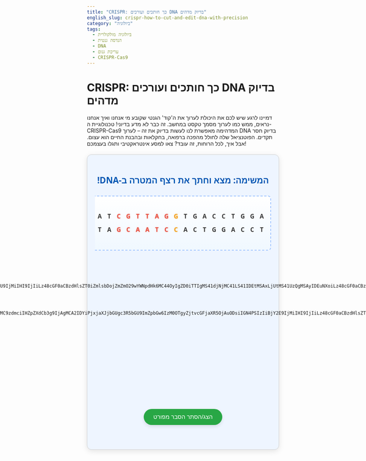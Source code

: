 ```yaml
---
title: "CRISPR: כך חותכים ועורכים DNA בדיוק מדהים"
english_slug: crispr-how-to-cut-and-edit-dna-with-precision
category: "ביולוגיה"
tags:
  - ביולוגיה מולקולרית
  - הנדסה גנטית
  - DNA
  - עריכת גנום
  - CRISPR-Cas9
---
```

# CRISPR: כך חותכים ועורכים DNA בדיוק מדהים

דמיינו לרגע שיש לכם את היכולת לערוך את ה'קוד' הגנטי שקובע מי אנחנו ואיך אנחנו נראים, ממש כמו לערוך מסמך טקסט במחשב. זה כבר לא מדע בדיוני! טכנולוגיית ה-CRISPR-Cas9 המדהימה מאפשרת לנו לעשות בדיוק את זה – לערוך DNA בדיוק חסר תקדים. הפוטנציאל שלה לחולל מהפכה ברפואה, בחקלאות ובהבנת החיים הוא עצום. אבל איך, לכל הרוחות, זה עובד? צאו למסע אינטראקטיבי ותגלו בעצמכם!

<div id="crispr-app">
    <h2>המשימה: מצא וחתך את רצף המטרה ב-DNA!</h2>
    <div class="app-container">
        <div class="dna-wrapper">
             <div class="dna-container">
                 <div class="dna-double-helix">
                     <div class="dna-strand top-strand">
                         <span class="nucleotide">A</span><span class="nucleotide">G</span><span class="nucleotide">G</span><span class="nucleotide">T</span><span class="nucleotide">C</span><span class="nucleotide">C</span><span class="nucleotide">A</span><span class="nucleotide">G</span><span class="nucleotide">T</span><span class="nucleotide nucleotide-pam">G</span><span class="nucleotide nucleotide-target">G</span><span class="nucleotide nucleotide-target">A</span><span class="nucleotide nucleotide-target">T</span><span class="nucleotide nucleotide-target">T</span><span class="nucleotide nucleotide-target">G</span><span class="nucleotide nucleotide-target">C</span><span class="nucleotide">T</span><span class="nucleotide">A</span><span class="nucleotide">G</span><span class="nucleotide">C</span><span class="nucleotide">T</span><span class="nucleotide">C</span><span class="nucleotide">A</span><span class="nucleotide">G</span>
                     </div>
                     <div class="dna-strand bottom-strand">
                         <span class="nucleotide">T</span><span class="nucleotide">C</span><span class="nucleotide">C</span><span class="nucleotide">A</span><span class="nucleotide">G</span><span class="nucleotide">G</span><span class="nucleotide">T</span><span class="nucleotide">C</span><span class="nucleotide">A</span><span class="nucleotide nucleotide-pam">C</span><span class="nucleotide nucleotide-target">C</span><span class="nucleotide nucleotide-target">T</span><span class="nucleotide nucleotide-target">A</span><span class="nucleotide nucleotide-target">A</span><span class="nucleotide nucleotide-target">C</span><span class="nucleotide nucleotide-target">G</span><span class="nucleotide">A</span><span class="nucleotide">T</span><span class="nucleotide">C</span><span class="nucleotide">G</span><span class="nucleotide">A</span><span class="nucleotide">G</span><span class="nucleotide">T</span><span class="nucleotide">C</span>
                     </div>
                 </div>
                 <div class="cut-line"></div>
                 <div class="dna-break-left"></div>
                 <div class="dna-break-right"></div>
             </div>
        </div>

        <div class="components-area">
            <div id="cas9" class="draggable component cas9-comp">
                <img src="data:image/svg+xml;base64,PHN2ZyB4bWxucz0iaHR0cDovL3d3dy53My5vcmcvMjAwMC9zdmciIHZpZXdCb3g9IjAgMCA2IDYiPjxjaXJjbGUgc3R5bGU9ImZpbGw6I2U3NGMzcDsiIGN4PSIzIiBjY2U9IjMiIHI9IjIiLz48cGF0aCBzdHlsZT0iZmlsbDojZmZmO29wYWNpdHk6MC44OyIgZD0iTTIgMS41djNjMC41LS41IDEtMSAxLjUtMS41UzQgMSAyIDEuNXoiLz48cGF0aCBzdHlsZT0iZmlsbDojZmZmO29wYWNpdHk6MC44OyIgdHJhbnNmb3JtPSJ0cmFuc2xhdGUoNiA2KSByb3RhdGUoMTgwKSIgZD0iTTIgMS41djNjMC41LS41IDEtMSAxLjUtMS41UzQgMSAyIDEuNXoiLz48L3N2Zw==" alt="Cas9 Enzyme">
                <p>אנזים Cas9</p>
            </div>
            <div id="sgrna" class="draggable component sgrna-comp">
                 <img src="data:image/svg+xml;base64,PHN2ZyB4bWxucz0iaHR0cDovL3d3dy53My5vcmcvMjAwMC9zdmciIHZpZXdCb3g9IjAgMCA2IDYiPjxjaXJjbGUgc3R5bGU9ImZpbGw6IzM0OTgyZjtvcGFjaXR5OjAuODsiIGN4PSIzIiBjY2E9IjMiIHI9IjIiLz48cGF0aCBzdHlsZT0iZmlsbDpub25lO3N0cm9rZTojZmZmO3N0cm9rZS13aWR0aDowLjU7b3BhY2l0eTowLjg7IiBkPSJNMCAzaDNtMCAwYTQuOCA0LjggMCAwMTMgMHoiLz48L3N2Zw==" alt="sgRNA Molecule">
                <p>מולקולת sgRNA</p>
                <div class="target-sequence-label">רצף מטרה: <span class="target-sequence">GATTGC</span></div>
            </div>
        </div>

        <div id="complex-area" class="drop-zone">
            <p>גרור את ה-<span class="sgrna-label">sgRNA</span> לכאן<br>כדי לחבר אותו לאנזים <span class="cas9-label">Cas9</span></p>
        </div>
        <div id="dna-drop-zone" class="drop-zone">
            <p>גרור את קומפלקס<br><span class="cas9-label">Cas9</span> + <span class="sgrna-label">sgRNA</span><br>אל גדיל ה-DNA</p>
        </div>

         <div class="message-box"></div>
    </div>
</div>

<button id="toggle-explanation">הצג/הסתר הסבר מפורט</button>

<div id="explanation" style="display: none;">
    <h2>הסבר מפורט: איך CRISPR עובד</h2>
    <p><strong>מהי מערכת CRISPR-Cas9?</strong></p>
    <p>מערכת CRISPR-Cas9 התגלתה לראשונה בחיידקים ובחיידקי-קשת (Archaea), שם היא משמשת כמנגנון הגנה נגד פלישת וירוסים (בקטריופאג'ים) ופלסמידים. היא מאפשרת לחיידק לזהות ולנטרל DNA זר על ידי חיתוכו.</p>

    <p><strong>המרכיבים העיקריים:</strong></p>
    <ul>
        <li><strong>אנזים Cas9:</strong> זהו מעין 'מספריים מולקולריות' שיכולות לחתוך את שני הגדילים של ה-DNA. האנזים הזה לא פועל לבד, אלא זקוק למכוון.</li>
        <li><strong>מולקולת sgRNA (single guide RNA):</strong> מולקולת RNA קצרה זו מורכבת משני חלקים עיקריים: חלק אחד נקשר לאנזים Cas9, וחלק שני (המכונה 'רצף המדריך' או Guide Sequence) מכיל רצף נוקלאוטידים התואם לרצף המטרה ב-DNA שאותו אנו רוצים לחתוך. ה-sgRNA הוא למעשה ה'מפתח' או ה'מצפן' שמכווין את Cas9 לנקודה המדויקת בגנום.</li>
        <li><strong>רצף PAM (Protospacer Adjacent Motif):</strong> רצף קצר (בדרך כלל 2-5 נוקלאוטידים) שנמצא בסמוך לרצף המטרה ב-DNA. אנזים Cas9 חייב לזהות את רצף ה-PAM בנוסף לרצף המטרה כדי להיקשר ביעילות ל-DNA ולבצע את החיתוך. הוא משמש כמעין 'חותמת' או 'סימן זיהוי' ל-Cas9, ומונע ממנו לחתוך בטעות את ה-DNA של החיידק עצמו (שאין לו PAM ליד רצפי ה-CRISPR הפנימיים שלו).</li>
    </ul>

    <p><strong>איך הקומפלקס 'מוצא' את רצף המטרה הספציפי?</strong></p>
    <p>לאחר שקומפלקס Cas9-sgRNA נוצר, הוא נקשר לגדיל ה-DNA הכפול ו'סורק' אותו. ה-sgRNA 'בודק' כל הזמן התאמה בין רצף המדריך שלו לבין רצפי ה-DNA שהוא פוגש (זיווג בסיסים: A עם T, G עם C). במקביל, אנזים Cas9 מחפש את רצף ה-PAM. רק כאשר הקומפלקס מזהה *גם* התאמה טובה לרצף המטרה על ידי ה-sgRNA *וגם* את רצף ה-PAM במיקום הנכון ליד רצף המטרה, הקומפלקס נקשר בחוזקה לאתר ומפעיל את פעולת החיתוך.</p>

    <p><strong>פעולת החיתוך הכפולה של Cas9 ב-DNA:</strong></p>
    <p>ברגע שהקומפלקס מקובע על רצף המטרה ב-DNA (בעזרת ה-sgRNA וזיהוי ה-PAM), אנזים Cas9 מפעיל את הפעילות האנזימטית שלו ויוצר חיתוך בשני גדילי ה-DNA. החיתוך מתרחש במרחק קצר מאתר ה-PAM, בתוך רצף המטרה שזוהה על ידי ה-sgRNA. חיתוך כפול גדילים זה (DSB - Double-Strand Break) הוא נקודת המפתח לתהליך העריכה, מכיוון שהוא 'שובר' למעשה את ה-DNA ומאלץ את התא להפעיל מנגנוני תיקון.</p>

    <p><strong>מנגנוני התיקון הטבעיים של התא:</strong></p>
    <p>התא מזהה את החיתוך הכפול ב-DNA כמצב חירום ומפעיל מיד מנגנוני תיקון טבעיים:</p>
    <ul>
        <li><strong>NHEJ (Non-Homologous End Joining):</strong> זהו המנגנון הנפוץ והראשון שמופעל. התא מנסה לחבר מחדש את קצוות ה-DNA החתוכים במהירות. תהליך זה נוטה להיות 'רשלני' ויכול להוביל להכנסה או הסרה של נוקלאוטידים בנקודת החיתוך. שינויים אלה (indels) יכולים לשבש את רצף הגן ולמעשה 'להשבית' אותו או ליצור שינויים קטנים. שיטה זו משמשת לעיתים קרובות כדי "לכבות" גן מסוים או לגרום למוטציה אקראית באתר החיתוך.</li>
        <li><strong>HDR (Homology-Directed Repair):</strong> מנגנון זה פעיל בעיקר בשלבים מסוימים של מחזור התא (כאשר יש עותק נוסף של ה-DNA, למשל אחרי שכפול). הוא משתמש בתבנית DNA (מולקולת DNA נוספת בעלת רצף דומה לאזור החיתוך) כדי לתקן את השבר בצורה מדויקת. בטכנולוגיית CRISPR, ניתן לספק לתא תבנית DNA חדשה המכילה את השינוי הרצוי (למשל, רצף נורמלי במקום פגם גנטי, או הוספת גן חדש). התא ישתמש בתבנית זו כדי לתקן את החיתוך ולהכניס את השינוי הרצוי באופן מדויק. מנגנון זה פחות יעיל מ-NHEJ ודורש תכנון נוסף, אך הוא המפתח לעריכה מדויקת.</li>
    </ul>
    <p>היכולת לנצל את מנגנוני התיקון של התא לאחר החיתוך שמבצע CRISPR היא מה שהופך את הטכנולוגיה לכלי עריכה גנטית כה עוצמתי – אנחנו לא רק חותכים, אנחנו מנצלים את ה"תיקונצ'יקים" הטבעיים של התא כדי לבצע את השינוי שרצינו.</p>

    <p><strong>יישומים פוטנציאליים:</strong></p>
    <p>טכנולוגיית CRISPR פותחת דלתות ליישומים רבים, כולל:</p>
    <ul>
        <li>ריפוי מחלות גנטיות על ידי תיקון המוטציה הגורמת למחלה (למשל, ציסטיק פיברוזיס, אנמיה חרמשית).</li>
        <li>פיתוח טיפולים לסרטן על ידי שיפור תאי מערכת החיסון או השבתת גנים בתאי גידול.</li>
        <li>יצירת זנים חקלאיים משופרים עם עמידות למחלות, יבול גדול יותר או ערך תזונתי משופר.</li>
        <li>הבנה מעמיקה יותר של תפקידי גנים שונים במחלות ובתהליכים ביולוגיים.</li>
    </ul>

    <p><strong>אתגרים וסוגיות אתיות:</strong></p>
    <p>למרות הפוטנציאל העצום, ישנם גם אתגרים וחששות. האתגרים כוללים דיוק (חיתוכים לא רצויים באזורים אחרים בגנום - off-target effects) ויעילות (הכנסת המערכת לתאים). סוגיות אתיות משמעותיות עולות לגבי עריכת גנום באמבריונים אנושיים (עריכת קו הנבט), מכיוון ששינויים כאלה עוברים בתורשה לדורות הבאים, ונדרש דיון ציבורי ורגולציה קפדנית.</p>
</div>

<style>
/* כללי */
#crispr-app {
    font-family: 'Segoe UI', Tahoma, Geneva, Verdana, sans-serif;
    margin-top: 20px;
    border: 1px solid #d0d0d0;
    padding: 20px;
    border-radius: 12px;
    background-color: #eef5ff; /* רקע תכלת בהיר */
    box-shadow: 0 4px 15px rgba(0, 0, 0, 0.1);
    direction: rtl; /* תמיכה בעברית */
    text-align: right;
}

#crispr-app h2 {
    text-align: center;
    color: #0056b3; /* כחול כהה */
    margin-bottom: 25px;
    font-size: 1.6em;
}

.app-container {
    display: flex;
    flex-direction: column;
    align-items: center;
    gap: 20px;
}

/* אזור ה-DNA */
.dna-wrapper {
    width: 100%;
    max-width: 800px;
    overflow-x: auto; /* גלילה אופקית ל-DNA ארוך */
    padding-bottom: 10px; /* מקום לפס גלילה */
}

.dna-container {
    min-width: fit-content; /* מונע כיווץ ה-DNA */
    min-height: 100px; /* גובה מינימלי לאזור */
    border: 2px dashed #a0c4ff; /* קו מקווקו עדין */
    border-radius: 8px;
    padding: 20px 10px;
    position: relative;
    background: linear-gradient(to bottom, #ffffff, #f0f8ff); /* רקע עם גרדיאנט עדין */
    display: flex;
    align-items: center; /* מרכז אנכית את ההליקס */
    justify-content: flex-start; /* מתחיל את ה-DNA משמאל */
}

.dna-double-helix {
    display: flex;
    flex-direction: column;
    justify-content: space-between;
    height: 60px; /* גובה ההליקס */
    white-space: nowrap; /* מונע גלישת שורות */
    position: relative;
}

.dna-strand {
    display: flex;
    height: 25px; /* גובה גדיל יחיד */
    line-height: 25px;
    font-size: 1.1em;
    font-weight: bold;
}

.top-strand {
    color: #333;
}

.bottom-strand {
    color: #333;
    transform: rotate(180deg); /* היפוך ויזואלי */
    direction: ltr; /* שומר על כיוון אותיות */
    margin-top: 10px; /* רווח קטן בין הגדילים */
}

.bottom-strand span {
     transform: rotate(180deg); /* היפוך נוקלאוטידים בחזרה */
     display: inline-block;
}

.nucleotide {
    display: inline-block;
    width: 25px; /* רוחב כל נוקלאוטיד */
    text-align: center;
    user-select: none;
    position: relative; /* למיקום אפשרי של אפקטים */
    transition: color 0.3s ease; /* אנימציית צבע עדינה */
}

/* הדגשת רצפים */
.nucleotide-target {
    color: #e74c3c; /* אדום - מטרה */
    font-weight: bold;
    text-shadow: 0 0 3px rgba(231, 76, 60, 0.5); /* צל עדין להדגשה */
}
.nucleotide-pam {
     color: #f39c12; /* כתום - PAM */
     font-weight: bold;
     text-shadow: 0 0 3px rgba(243, 156, 18, 0.5); /* צל עדין להדגשה */
}


/* קו חיתוך ואנימציית שבר */
.cut-line {
    position: absolute;
    top: 10px; /* aligns with DNA padding */
    bottom: 10px; /* aligns with DNA padding */
    width: 3px;
    background-color: #c0392b; /* אדום כהה */
    display: none; /* מוסתר בהתחלה */
    left: 0; /* ימוקם ע"י JS */
    z-index: 2; /* מעל ה-DNA */
    box-shadow: 0 0 8px rgba(192, 57, 43, 0.8);
}

.dna-break-left, .dna-break-right {
    position: absolute;
    top: 10px; /* aligns with DNA padding */
    bottom: 10px; /* aligns with DNA padding */
    width: 5px; /* רוחב השבר */
    background-color: rgba(192, 57, 43, 0.6); /* צבע שבר עדין */
    display: none; /* מוסתר בהתחלה */
    z-index: 1; /* מתחת לקו החיתוך */
    opacity: 0; /* שקוף בהתחלה */
}
.dna-break-left { left: 0; } /* ימוקם שמאלה מקו החיתוך */
.dna-break-right { left: 0; } /* ימוקם ימינה מקו החיתוך */


/* אזור רכיבים */
.components-area {
    display: flex;
    justify-content: center;
    gap: 40px; /* רווח גדול יותר */
    margin-bottom: 20px;
    padding: 15px;
    background-color: #ffffff;
    border-radius: 8px;
    box-shadow: 0 2px 10px rgba(0,0,0,0.08);
}

.component {
    text-align: center;
    cursor: grab;
    padding: 12px 15px; /* ריפוד מוגדל */
    border: 1px solid #ccc;
    border-radius: 8px; /* פינות מעוגלות יותר */
    background-color: #f8f8f8; /* רקע כמעט לבן */
    box-shadow: 0 4px 10px rgba(0,0,0,0.1);
    transition: transform 0.3s ease-in-out, box-shadow 0.3s ease;
    position: relative;
    z-index: 10;
    display: flex;
    flex-direction: column;
    align-items: center;
}

.component:hover {
    transform: translateY(-5px); /* אפקט הרחפה בהוםר */
    box-shadow: 0 6px 15px rgba(0,0,0,0.15);
}

.component img {
    width: 55px; /* גודל אייקון מוגדל */
    height: 55px;
    display: block;
    margin: 0 auto 8px auto; /* רווח מתחת לתמונה */
    border-radius: 50%; /* אייקונים עגולים */
    padding: 6px; /* ריפוד פנימי לאייקון */
    box-shadow: inset 0 0 5px rgba(0,0,0,0.1);
}

.cas9-comp img { background-color: #e74c3c; } /* אדום ל-Cas9 */
.sgrna-comp img { background-color: #3498db; } /* כחול ל-sgRNA */

.component p {
    margin: 0; /* מנקה שוליים */
    font-size: 1em; /* גודל טקסט רגיל */
    font-weight: bold;
    color: #555;
}

.target-sequence-label {
    font-size: 0.9em;
    color: #333;
    margin-top: 8px;
    border-top: 1px dashed #eee;
    padding-top: 5px;
}
.target-sequence {
    font-family: 'Courier New', Courier, monospace; /* פונט מונטספייס לרצף */
    font-weight: bold;
    color: #e74c3c; /* צבע המטרה */
}


/* אזורי גרירה */
.drop-zone {
    width: 90%;
    max-width: 500px;
    min-height: 80px; /* גובה מינימלי לאזור */
    border: 3px dashed #007bff; /* קו כחול בולט יותר */
    border-radius: 10px;
    display: flex;
    align-items: center;
    justify-content: center;
    text-align: center;
    color: #007bff;
    background-color: #e9f5ff; /* רקע בהיר יותר */
    margin-bottom: 20px;
    transition: background-color 0.3s ease, border-color 0.3s ease, transform 0.2s ease;
    font-size: 1.1em;
    font-weight: bold;
}

.drop-zone p {
    margin: 0;
    line-height: 1.5;
}

.drop-zone .cas9-label { color: #e74c3c; font-weight: bold;}
.drop-zone .sgrna-label { color: #3498db; font-weight: bold;}


.drop-zone.hover {
    background-color: #cce5ff; /* רקע כחול בהיר יותר בהוםר */
    border-color: #0056b3; /* קו כחול כהה יותר */
    transform: scale(1.02); /* אפקט זום קטן בהוםר */
}

#complex-area {
    flex-direction: column;
}

#dna-drop-zone {
     min-height: 120px; /* גובה מוגדל */
     max-width: 95%;
}

/* קומפלקס מאוחד */
.cas9-complex {
    cursor: grab; /* קומפלקס גם ניתן לגרירה */
    background: linear-gradient(to right, #e74c3c 40%, #3498db 60%); /* גרדיאנט המשלב את הצבעים */
    border-color: #555;
    box-shadow: 0 6px 15px rgba(0,0,0,0.2);
    display: flex;
    align-items: center;
    justify-content: center; /* מרכוז תוכן הקומפלקס */
    padding: 10px 15px;
    gap: 15px; /* רווח בין הרכיבים בקומפלקס */
    min-height: 80px; /* גובה מינימלי לקומפלקס */
}

.cas9-complex img {
    width: 45px; /* גודל אייקון מופחת בתוך קומפלקס */
    height: 45px;
    padding: 5px;
    box-shadow: none; /* מנקה צל פנימי */
    background: rgba(255, 255, 255, 0.3); /* רקע שקוף עדין */
}

.cas9-complex p {
    color: #fff; /* טקסט לבן על רקע כהה */
    text-shadow: 1px 1px 2px rgba(0,0,0,0.3);
    font-size: 1em;
}

.cas9-complex .sgrna-comp {
     position: static; /* מבטל מיקום אבסולוטי אם היה */
     border: none;
     padding: 0;
     margin: 0;
     background: none;
     box-shadow: none;
     cursor: grab; /* עדיין ניתן לגרירה כחלק מהקומפלקס */
     transition: none;
     flex-direction: row; /* רכיבי sgRNA בשורה */
     align-items: center;
     gap: 5px; /* רווח בין האייקון לטקסט */
}
.cas9-complex .sgrna-comp img {
    width: 35px; /* גודל אייקון sgRNA בקומפלקס */
    height: 35px;
}
.cas9-complex .sgrna-comp p, .cas9-complex .target-sequence-label {
     color: #fff; /* טקסט לבן */
     font-size: 0.9em;
     margin: 0;
}
.cas9-complex .target-sequence-label {
     border-top: none;
     padding-top: 0;
}

.cas9-complex.ready-to-cut {
    cursor: pointer; /* הופך לסמן יד כשאפשר ללחוץ */
    animation: pulse-glow 1.5s infinite alternate; /* אנימציית פעימה כשהוא מוכן */
}

/* הודעות */
.message-box {
    min-height: 50px; /* גובה מינימלי להודעה */
    color: #333;
    font-weight: bold;
    text-align: center;
    margin-top: 15px;
    padding: 10px;
    background-color: #fffacd; /* רקע צהבהב עדין */
    border: 1px solid #ffebcd;
    border-radius: 8px;
    width: 90%;
    max-width: 600px;
    box-shadow: 0 2px 8px rgba(0,0,0,0.05);
    line-height: 1.4;
}


/* כפתור הסבר */
#toggle-explanation {
    display: block;
    margin: 30px auto; /* מרווח גדול יותר */
    padding: 12px 25px; /* ריפוד מוגדל */
    font-size: 1.1em; /* גודל פונט מוגדל */
    cursor: pointer;
    border: none;
    border-radius: 25px; /* כפתור עגול יותר */
    background-color: #28a745; /* ירוק */
    color: white;
    transition: background-color 0.3s ease, transform 0.1s ease;
    box-shadow: 0 4px 10px rgba(0,0,0,0.1);
}

#toggle-explanation:hover {
    background-color: #218838; /* ירוק כהה יותר בהוםר */
    transform: translateY(-2px); /* אפקט הרחפה קטן */
}

#toggle-explanation:active {
    transform: translateY(0); /* חוזר למקומו בלחיצה */
    box-shadow: 0 2px 5px rgba(0,0,0,0.1);
}


/* אזור ההסבר */
#explanation {
    margin-top: 20px;
    padding: 25px; /* ריפוד מוגדל */
    border: 1px solid #d0d0d0;
    border-radius: 12px;
    background-color: #f9f9f9;
    line-height: 1.7; /* מרווח שורות גדול יותר */
    color: #333;
    box-shadow: 0 4px 15px rgba(0, 0, 0, 0.08);
}

#explanation h2, #explanation h3 {
    color: #0056b3;
    margin-top: 20px;
    margin-bottom: 12px;
    border-bottom: 1px solid #eee;
    padding-bottom: 5px;
}

#explanation p {
    margin-bottom: 15px;
}

#explanation strong {
    color: #0056b3;
}

#explanation ul {
    margin-bottom: 15px;
    padding-right: 20px; /* ריפוד לרשימה */
    list-style-type: disc; /* נקודות לרשימה */
}

#explanation li {
    margin-bottom: 10px;
}


/* Dragula Styles - Minimal + custom */
.gu-mirror {
  position: fixed !important;
  margin: 0 !important;
  z-index: 9999 !important;
  opacity: 0.9; /* פחות שקוף */
  list-style-type: none;
  transform: rotate(3deg); /* הטיה קלה בגרירה */
  transition: none !important; /* מונע אנימציה בזמן גרירה */
}
.gu-hide {
  display: none !important;
}
.gu-unselectable {
  -webkit-user-select: none !important;
  -moz-user-select: none !important;
  -ms-user-select: none !important;
  user-select: none !important;
}
.gu-transit {
  opacity: 0.4; /* הרכיב המקורי שקוף יותר */
}

/* אנימציות */
@keyframes pulse-glow {
    from { box-shadow: 0 0 10px rgba(52, 152, 219, 0.7); } /* זוהר כחול */
    to { box-shadow: 0 0 20px rgba(231, 76, 60, 0.8), 0 0 25px rgba(52, 152, 219, 0.8); } /* זוהר אדום וכחול */
}

@keyframes dna-cut-pulse {
    from { transform: translateX(-50%) scaleY(1); opacity: 1; }
    to { transform: translateX(-50%) scaleY(1.1); opacity: 0.7; }
}

@keyframes dna-break-out {
     from { opacity: 0; }
     to { opacity: 1; }
}


</style>

<script src="https://cdnjs.cloudflare.com/ajax/libs/dragula/3.7.2/dragula.min.js"></script>
<link rel="stylesheet" href="https://cdnjs.cloudflare.com/ajax/libs/dragula/3.7.2/dragula.min.css">

<script>
document.addEventListener('DOMContentLoaded', () => {
    const cas9 = document.getElementById('cas9');
    const sgrna = document.getElementById('sgrna');
    const complexArea = document.getElementById('complex-area');
    const dnaDropZone = document.getElementById('dna-drop-zone');
    const dnaContainer = document.querySelector('.dna-container');
    const dnaDoubleHelix = document.querySelector('.dna-double-helix');
    const messageBox = document.querySelector('.message-box');
    const cutLine = document.querySelector('.cut-line');
    const dnaBreakLeft = document.querySelector('.dna-break-left');
    const dnaBreakRight = document.querySelector('.dna-break-right');
    const componentsArea = document.querySelector('.components-area'); // To hide components later

    let isComplexFormed = false;
    let complexElement = null; // To store the complex element

    messageBox.innerHTML = "שלום! בואו נלמד איך CRISPR-Cas9 עובד. <br> <strong>המשימה הראשונה:</strong> חברו את אנזים <span class='cas9-label'>Cas9</span> עם מולקולת ה-<span class='sgrna-label'>sgRNA</span>. גררו את ה-<span class='sgrna-label'>sgRNA</span> לאזור החיבור.";

    // Initialize Dragula
    const drake = dragula([componentsArea, complexArea, dnaDropZone], {
        accepts: function (el, target, source, sibling) {
            // Rule 1: Only sgRNA can be dropped into complexArea initially
            if (target === complexArea) {
                return el === sgrna && !isComplexFormed;
            }
            // Rule 2: Only the complex can be dropped into dnaDropZone
            if (target === dnaDropZone) {
                 // Check if the element being dragged is the complex and complex is formed
                 return el.classList.contains('cas9-complex') && isComplexFormed;
            }
             // Prevent dropping components anywhere else if not the correct target
             if (el === sgrna && target !== complexArea && source === componentsArea) {
                 return false; // sgRNA can only go to complexArea
             }
             if (el === cas9 && source === componentsArea) {
                  return false; // Cas9 cannot be moved individually after start
             }
             if (el.classList.contains('cas9-complex') && target !== dnaDropZone && source === complexArea) {
                  return false; // Complex can only go to dnaDropZone
             }

            return true; // Default acceptance (shouldn't be reached with above rules)
        },
        moves: function (el, source, handle, sibling) {
             // Only allow dragging initial components from componentsArea or the formed complex from complexArea
            if (source === componentsArea) {
                return el === sgrna || el === cas9; // Allow dragging sgrna or cas9 initially
            }
            if (source === complexArea) {
                 return el === complexElement; // Allow dragging the complex element
            }
             // Prevent dragging from dnaDropZone after complex is placed
            if (source === dnaDropZone) {
                 return false;
            }
            return true; // Allow dragging from other places if needed (but controlled by accepts)
        }
    });

    drake.on('drag', function(el, source) {
         // Add hover class to potential drop targets
        if (el === sgrna && !isComplexFormed) {
            complexArea.classList.add('hover');
        } else if (el.classList.contains('cas9-complex') && isComplexFormed) {
             dnaDropZone.classList.add('hover');
        }
         el.classList.add('is-dragging'); // Add class for drag animation
    });

    drake.on('dragend', function(el) {
         // Remove hover classes from all drop targets
         complexArea.classList.remove('hover');
         dnaDropZone.classList.remove('hover');
         el.classList.remove('is-dragging'); // Remove drag animation class
    });


    drake.on('drop', function (el, target, source, sibling) {
        // sgRNA dropped into complexArea
        if (el === sgrna && target === complexArea && !isComplexFormed) {
            // Create the complex element
            complexElement = document.createElement('div');
            complexElement.classList.add('component', 'cas9-complex');

            // Move Cas9 img and text into the complex element
            const cas9Img = cas9.querySelector('img').cloneNode(true); // Clone to preserve original if needed later, though we remove the parent
            const cas9P = cas9.querySelector('p').cloneNode(true);
            complexElement.appendChild(cas9Img);
            complexElement.appendChild(cas9P);
            // cas9.remove(); // Removed by dragula

            // Move sgRNA img and text into the complex element
            const sgrnaImg = sgrna.querySelector('img').cloneNode(true);
            const sgrnaP = sgrna.querySelector('p').cloneNode(true);
            const targetSeqLabel = sgrna.querySelector('.target-sequence-label').cloneNode(true);
            // sgrna.remove(); // Removed by dragula

            const sgRNAComponentDiv = document.createElement('div'); // Wrap sgRNA parts for layout
            sgRNAComponentDiv.classList.add('sgrna-comp');
            sgRNAComponentDiv.appendChild(sgrnaImg);
            sgRNAComponentDiv.appendChild(sgrnaP);
            sgRNAComponentDiv.appendChild(targetSeqLabel); // Add target sequence label

            complexElement.appendChild(sgRNAComponentDiv);

            // Remove original components visually and from dragula sources
            componentsArea.style.display = 'none'; // Hide the initial components area

            // Add the complex to the complex area
            target.innerHTML = ''; // Clear the area text
            target.appendChild(complexElement);
            isComplexFormed = true;

            messageBox.innerHTML = "קומפלקס <span class='cas9-label'>Cas9</span> + <span class='sgrna-label'>sgRNA</span> נוצר בהצלחה! <br> <strong>המשימה הבאה:</strong> גרור/י את הקומפלקס החדש אל גדיל ה-DNA.";
            complexArea.classList.remove('drop-zone'); // It's no longer just a drop zone for sgRNA
            complexArea.style.border = 'none'; // Remove drop zone styling
            complexArea.style.backgroundColor = 'transparent'; // Remove background
            complexArea.style.minHeight = 'auto'; // Adjust height


            // Update dragula containers and moves rules for the next step
            drake.containers = [complexArea, dnaDropZone]; // Now only complexArea is a source for complex
            drake.options.moves = function (el, source, handle, sibling) {
                // Allow dragging the complex from complexArea
                 return source === complexArea && el === complexElement;
             };
             drake.options.accepts = function (el, target, source, sibling) {
                 // Only accept complex in dnaDropZone now
                 return target === dnaDropZone && el === complexElement;
             }


        }
        // Complex dropped onto dnaDropZone
        else if (el === complexElement && target === dnaDropZone && isComplexFormed) {
            messageBox.innerHTML = "קומפלקס <span class='cas9-label'>Cas9</span> + <span class='sgrna-label'>sgRNA</span> נקשר ל-DNA ומתחיל לסרוק בחיפוש אחר רצף המטרה (<span class='target-sequence'>GATTGC</span>) וה-PAM (<span class='nucleotide-pam'>G</span>)...";

            // Position the complex relative to the DNA container for animation
            const dnaContainerRect = dnaContainer.getBoundingClientRect();
            const dropZoneRect = dnaDropZone.getBoundingClientRect();
            const complexRect = complexElement.getBoundingClientRect();

            // Calculate initial position (centered within the drop zone, relative to dnaContainer)
            // Needs to account for dnaContainer's scroll position if any, but simplified here.
            // Let's position it just before the DNA starts visually within the container
             const initialLeft = 10; // Start near the left padding of dnaContainer
             const initialTop = (dnaContainer.offsetHeight / 2) - (complexRect.height / 2); // Center vertically

            complexElement.style.position = 'absolute';
            complexElement.style.left = initialLeft + 'px';
            complexElement.style.top = initialTop + 'px';

             // Move complex element from its current parent (complexArea) to dnaContainer
             // source.removeChild(el); // Dragula handles this
             dnaContainer.appendChild(complexElement); // Append to DNA container for relative positioning

            dnaDropZone.style.display = 'none'; // Hide the drop zone after drop
            complexArea.style.display = 'none'; // Hide complex area as well


            // --- Find the target sequence position and Animate Scanning ---
            const targetSequence = "GATTGC"; // From sgRNA target sequence label
            const pamSequence = "G"; // The PAM sequence *preceding* the target in this visualization
            // Get all nucleotide spans in the top strand
            const dnaNucleotides = dnaDoubleHelix.querySelector('.top-strand').querySelectorAll('.nucleotide');
            let dnaSequenceText = '';
            let targetStartIndex = -1;
            let pamStartIndex = -1;

            // Reconstruct the full DNA sequence string and find indices
            dnaNucleotides.forEach((span, index) => {
                dnaSequenceText += span.textContent.trim();
                 // Find the START index of the target sequence and PAM sequence
                 // Assuming PAM is directly before the target
                 const fullMatchSequence = pamSequence + targetSequence;
                 if (dnaSequenceText.endsWith(fullMatchSequence)) {
                      pamStartIndex = index - (fullMatchSequence.length -1) + (pamSequence.length -1) ; // Index of the start of PAM
                     targetStartIndex = index - (fullMatchSequence.length -1) + fullMatchSequence.length - targetSequence.length; // Index of the start of target
                 }
            });

            console.log("DNA Sequence:", dnaSequenceText);
            console.log("Target Sequence:", targetSequence, "found at index:", targetStartIndex);
            console.log("PAM Sequence:", pamSequence, "found at index:", pamStartIndex);


            if (targetStartIndex === -1 || pamStartIndex === -1 || pamStartIndex !== targetStartIndex - pamSequence.length) {
                messageBox.innerHTML = "אופס! משהו השתבש במציאת הרצף. אנא רענן/י את העמוד ונסה/י שוב.";
                console.error("Target or PAM sequence not found correctly.");
                return; // Stop if target/PAM not found correctly
            }

            // Calculate the target position in pixels
            // Position should be at the START of the PAM sequence visualization area
            const nucleotideWidth = dnaNucleotides[0] ? dnaNucleotides[0].offsetWidth : 25; // Get actual width or use default
            const targetPixelPosition = pamStartIndex * nucleotideWidth; // Position the complex at the start of the PAM


            // Animate the complex moving to the target position
            const scanDuration = 4; // seconds
            complexElement.style.transition = `left ${scanDuration}s linear`;
            complexElement.style.left = targetPixelPosition + 'px';


            complexElement.addEventListener('transitionend', () => {
                messageBox.innerHTML = "קומפלקס <span class='cas9-label'>Cas9</span> + <span class='sgrna-label'>sgRNA</span> מצא את רצף ה-PAM והמטרה! <br> <strong>המשימה האחרונה:</strong> לחץ/י על הקומפלקס כדי לבצע את החיתוך!";

                // Add visual cue for binding - maybe scale up slightly?
                complexElement.style.transition = 'none'; // Stop scanning transition
                complexElement.style.transform = 'scale(1.05)';
                complexElement.style.boxShadow = '0 0 20px rgba(0, 123, 255, 0.8)'; // Add a binding glow

                // Position cut line - it should be after the target sequence, typically 3-4 bases after PAM.
                // In our simple visual model, let's place it after the target sequence ends.
                 // Position the cut line after the target sequence + PAM sequence
                 const cutLineOffset = nucleotideWidth * (pamSequence.length + targetSequence.length);
                const cutLinePosition = pamStartIndex * nucleotideWidth + cutLineOffset - (nucleotideWidth / 2); // Adjust to be somewhat centered after the target sequence

                cutLine.style.left = cutLinePosition + 'px';
                cutLine.style.display = 'block';
                cutLine.style.height = '100%'; // Extend full height of dnaContainer padding
                 cutLine.style.animation = 'dna-cut-pulse 1s infinite alternate'; // Pulse while waiting for click

                // Make the complex clickable to trigger the cut
                complexElement.classList.add('ready-to-cut');
                complexElement.onclick = handleCutAction;


            }, { once: true }); // Ensure the event listener is called only once

             // Disable further dragging of the complex after it's placed on DNA
             drake.options.moves = function (el, source, handle, sibling) {
                  return false; // Cannot drag the complex after it's on the DNA
             };
             drake.options.accepts = function (el, target, source, sibling) {
                 return false; // Cannot drop anything anywhere after complex is on DNA
             }
        }
    });

    function handleCutAction() {
        if (!isComplexFormed || !complexElement || !complexElement.classList.contains('ready-to-cut')) return;

        messageBox.innerHTML = "<span class='cas9-label'>Cas9</span> מבצע את החיתוך! ה-DNA נחתך בהצלחה.<br>(כעת מנגנוני התיקון של התא יפעלו - NHEJ או HDR)";

        // Animation for cutting
        complexElement.style.animation = 'none'; // Stop pulse glow
        complexElement.style.transform = 'scale(1)'; // Return to normal size
        complexElement.style.boxShadow = '0 0 10px rgba(0,0,0,0.2)'; // Less prominent shadow

        cutLine.style.animation = 'none'; // Stop cut line pulse animation
        cutLine.style.backgroundColor = '#c0392b'; // Ensure color is set
        cutLine.style.width = '4px'; // Make cut line thicker temporarily
        cutLine.style.height = 'calc(100% + 20px)'; // Extend beyond padding slightly
         cutLine.style.top = '-10px'; // Adjust position

        // Simple DNA break visualization: Move parts slightly apart
        const cutPositionX = parseFloat(cutLine.style.left); // Get the position of the cut line

        dnaBreakLeft.style.display = 'block';
        dnaBreakRight.style.display = 'block';
        dnaBreakLeft.style.left = cutPositionX - 10 + 'px'; // Position left break piece left of cut
        dnaBreakRight.style.left = cutPositionX + 10 + 'px'; // Position right break piece right of cut
        dnaBreakLeft.style.width = '15px'; // Width of break effect
        dnaBreakRight.style.width = '15px';

        // Animate the break pieces fading in and moving slightly apart
        dnaBreakLeft.style.transition = 'left 1s ease-out, opacity 1s ease-out';
        dnaBreakRight.style.transition = 'left 1s ease-out, opacity 1s ease-out';
        dnaBreakLeft.style.left = cutPositionX - 25 + 'px'; // Move further left
        dnaBreakRight.style.left = cutPositionX + 25 + 'px'; // Move further right
        dnaBreakLeft.style.opacity = 1;
        dnaBreakRight.style.opacity = 1;

         // Animate complex moving away slightly after cutting
         complexElement.style.transition = 'transform 0.5s ease-out';
         complexElement.style.transform = 'scale(0.9) translateY(-10px)'; // Shrink and move up

        // Disable clicking the complex after cut is initiated
        complexElement.onclick = null;
        complexElement.classList.remove('ready-to-cut');
        complexElement.style.cursor = 'default';

        // Optionally, after a delay, fade out complex and cut line
        setTimeout(() => {
             complexElement.style.transition = 'opacity 1s ease-out';
             complexElement.style.opacity = 0;
             cutLine.style.transition = 'opacity 1s ease-out';
             cutLine.style.opacity = 0;
             // Hide break lines after a bit
             setTimeout(() => {
                  dnaBreakLeft.style.display = 'none';
                  dnaBreakRight.style.display = 'none';
             }, 1000); // Match fade out duration

             messageBox.innerHTML += "<br>הסימולציה הסתיימה. קראו את ההסבר למטה להבנה מעמיקה יותר!";

        }, 2000); // 2 seconds after cut message

    }


     // Explanation Toggle
    const explanationDiv = document.getElementById('explanation');
    const toggleButton = document.getElementById('toggle-explanation');

    toggleButton.addEventListener('click', () => {
        if (explanationDiv.style.display === 'none') {
            explanationDiv.style.display = 'block';
            explanationDiv.style.maxHeight = explanationDiv.scrollHeight + "px"; // Animate opening (simple)
            toggleButton.textContent = 'הסתר הסבר מפורט';
        } else {
            explanationDiv.style.display = 'none'; // Close instantly
            explanationDiv.style.maxHeight = "0"; // For potential future animation back
            toggleButton.textContent = 'הצג/הסתר הסבר מפורט';
        }
    });

    // Initial state for explanation animation
     explanationDiv.style.maxHeight = "0";
     explanationDiv.style.overflow = "hidden";
     explanationDiv.style.transition = "max-height 0.5s ease-out";

});
</script>
```
